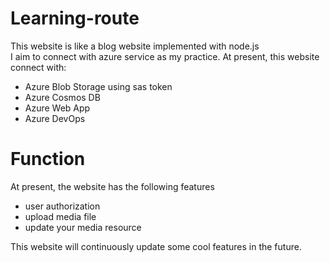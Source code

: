 # Learning-route
This website is like a blog website implemented with node.js </br>
I aim to connect with azure service as my practice. At present, this website connect with: </br>
  - Azure Blob Storage using sas token
  - Azure Cosmos DB
  - Azure Web App
  - Azure DevOps

# Function
At present, the website has the following features
  - user authorization
  - upload media file
  - update your media resource
  


This website will continuously update some cool features in the future.
